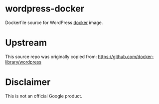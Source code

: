 wordpress-docker
============

Dockerfile source for WordPress [docker](https://docker.io) image.

# Upstream

This source repo was originally copied from:
https://github.com/docker-library/wordpress

# Disclaimer

This is not an official Google product.
